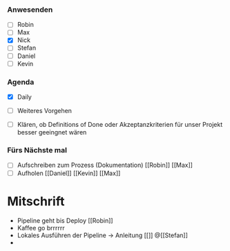 ### Anwesenden
- [ ] Robin
- [ ] Max
- [x] Nick
- [ ] Stefan
- [ ] Daniel
- [ ] Kevin

### Agenda
- [x] Daily
- [ ] Weiteres Vorgehen
- [ ] Klären, ob Definitions of Done oder Akzeptanzkriterien für unser Projekt besser geeingnet wären


### Fürs Nächste mal
- [ ] Aufschreiben zum Prozess (Dokumentation) [[Robin]] [[Max]] 
- [ ] Aufholen [[Daniel]] [[Kevin]] [[Max]] 

# Mitschrift
- Pipeline geht bis Deploy [[Robin]]
- Kaffee go brrrrrr
- Lokales Ausführen der Pipeline -> Anleitung [[]] @[[Stefan]]
- 
